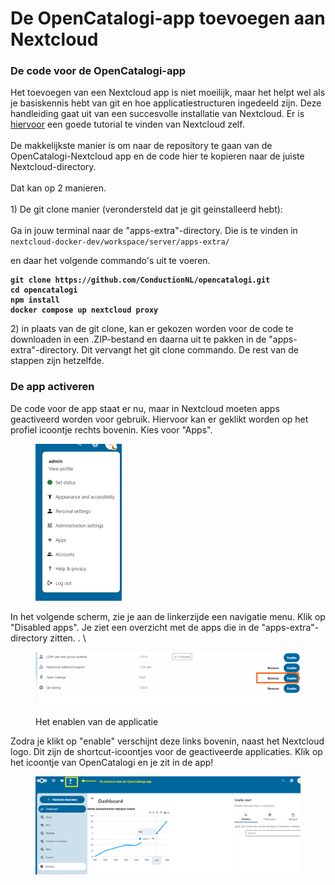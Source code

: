 # De OpenCatalogi-app toevoegen aan Nextcloud

### De code voor de OpenCatalogi-app

Het toevoegen van een Nextcloud app is niet moeilijk, maar het helpt wel als je basiskennis hebt van git en hoe applicatiestructuren ingedeeld zijn. Deze handleiding gaat uit van een succesvolle installatie van Nextcloud. Er is [hiervoor](https://cloud.nextcloud.com/s/iyNGp8ryWxc7Efa?path=%2F1%20Setting%20up%20a%20development%20environment) een goede tutorial te vinden van Nextcloud zelf.\
\
De makkelijkste manier is om naar de repository te gaan van de OpenCatalogi-Nextcloud app en de code hier te kopieren naar de juiste Nextcloud-directory.\
\
Dat kan op 2 manieren.\
\
1\) De git clone manier (verondersteld dat je git geinstalleerd hebt):\
\
Ga in jouw terminal naar de "apps-extra"-directory. Die is te vinden in `nextcloud-docker-dev/workspace/server/apps-extra/`

en daar het volgende commando's uit te voeren.

<pre><code><strong>git clone https://github.com/ConductionNL/opencatalogi.git
</strong><strong>cd opencatalogi
</strong><strong>npm install
</strong><strong>docker compose up nextcloud proxy 
</strong></code></pre>

2\) in plaats van de git clone, kan er gekozen worden voor de code te downloaden in een .ZIP-bestand en daarna uit te pakken in de "apps-extra"-directory. Dit vervangt het git clone commando. De rest van de stappen zijn hetzelfde.

### De app activeren

De code voor de app staat er nu, maar in Nextcloud moeten apps geactiveerd worden voor gebruik. Hiervoor kan er geklikt worden op het profiel icoontje rechts bovenin. Kies voor "Apps".

<figure><img src="../.gitbook/assets/image (5).png" alt="" width="138"><figcaption></figcaption></figure>

In het volgende scherm, zie je aan de linkerzijde een navigatie menu. Klik op "Disabled apps". Je ziet een overzicht met de apps die in de "apps-extra"-directory zitten. . \


<figure><img src="../.gitbook/assets/image (4).png" alt=""><figcaption><p>Het enablen van de applicatie</p></figcaption></figure>

Zodra je klikt op "enable" verschijnt deze links bovenin, naast het Nextcloud logo. Dit zijn de shortcut-icoontjes voor de geactiveerde applicaties. Klik op het icoontje van OpenCatalogi en je zit in de app!

<figure><img src="../.gitbook/assets/image (2) (1).png" alt=""><figcaption></figcaption></figure>
